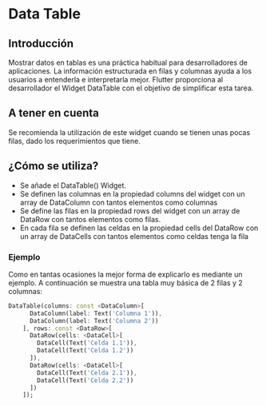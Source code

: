# Data Table

## Introducción
Mostrar datos en tablas es una práctica habitual para desarrolladores de aplicaciones. La información estructurada en filas y columnas ayuda a los usuarios a entenderla e interpretarla mejor.
Flutter proporciona al desarrollador el Widget DataTable con el objetivo de simplificar esta tarea. 

## A tener en cuenta
Se recomienda la utilización de este widget cuando se tienen unas pocas filas, dado los requerimientos que tiene.

## ¿Cómo se utiliza?
- Se añade el DataTable() Widget.
- Se definen las columnas en la propiedad columns del widget con un array de DataColumn con tantos elementos como columnas
- Se define las filas en la propiedad rows del widget con un array de DataRow con tantos elementos como filas.
- En cada fila se definen las celdas en la propiedad cells del DataRow con un array de DataCells con tantos elementos como celdas tenga la fila
### Ejemplo
Como en tantas ocasiones la mejor forma de explicarlo es mediante un ejemplo.
A continuación se muestra una tabla muy básica de 2 filas y 2 columnas:

```dart
DataTable(columns: const <DataColumn>[
      DataColumn(label: Text('Columna 1')),
      DataColumn(label: Text('Columna 2'))
    ], rows: const <DataRow>[
      DataRow(cells: <DataCell>[
        DataCell(Text('Celda 1.1')),
        DataCell(Text('Celda 1.2'))
      ]),
      DataRow(cells: <DataCell>[
        DataCell(Text('Celda 2.1')),
        DataCell(Text('Celda 2.2'))
      ])
    ]);
```